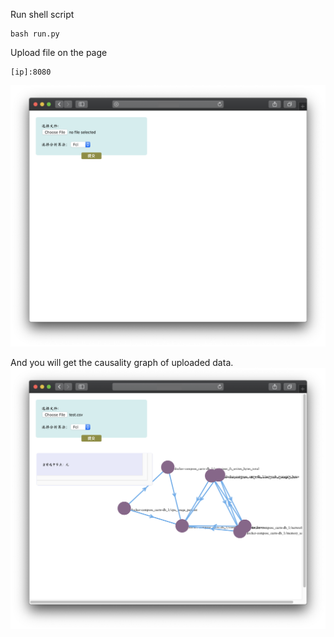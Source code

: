 Run shell script

```shell
bash run.py
```

Upload file on the page

```shell
[ip]:8080
```

![upload](Doc/image/upload.png)

And you will get the causality graph of uploaded data.![result](Doc/image/result.png)